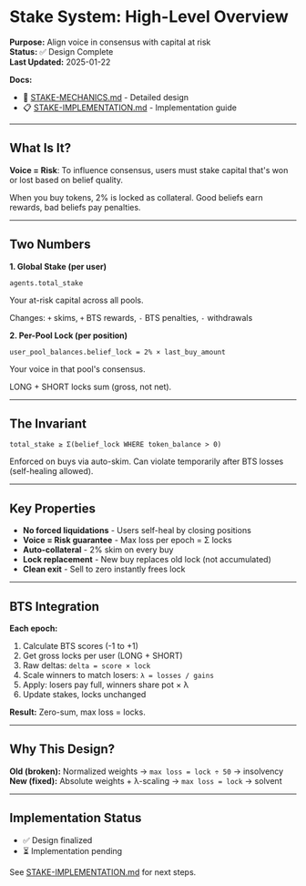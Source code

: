 # Stake System: High-Level Overview

**Purpose:** Align voice in consensus with capital at risk  
**Status:** ✅ Design Complete  
**Last Updated:** 2025-01-22

**Docs:**
- 📖 [STAKE-MECHANICS.md](./STAKE-MECHANICS.md) - Detailed design  
- 📋 [STAKE-IMPLEMENTATION.md](./STAKE-IMPLEMENTATION.md) - Implementation guide

---

## What Is It?

**Voice = Risk**: To influence consensus, users must stake capital that's won or lost based on belief quality.

When you buy tokens, 2% is locked as collateral. Good beliefs earn rewards, bad beliefs pay penalties.

---

## Two Numbers

**1. Global Stake (per user)**
```
agents.total_stake
```
Your at-risk capital across all pools.

Changes: `+` skims, `+` BTS rewards, `-` BTS penalties, `-` withdrawals

**2. Per-Pool Lock (per position)**
```
user_pool_balances.belief_lock = 2% × last_buy_amount
```
Your voice in that pool's consensus.

LONG + SHORT locks sum (gross, not net).

---

## The Invariant

```
total_stake ≥ Σ(belief_lock WHERE token_balance > 0)
```

Enforced on buys via auto-skim. Can violate temporarily after BTS losses (self-healing allowed).

---

## Key Properties

- **No forced liquidations** - Users self-heal by closing positions
- **Voice = Risk guarantee** - Max loss per epoch = Σ locks
- **Auto-collateral** - 2% skim on every buy
- **Lock replacement** - New buy replaces old lock (not accumulated)
- **Clean exit** - Sell to zero instantly frees lock

---

## BTS Integration

**Each epoch:**
1. Calculate BTS scores (-1 to +1)
2. Get gross locks per user (LONG + SHORT)
3. Raw deltas: `delta = score × lock`
4. Scale winners to match losers: `λ = losses / gains`
5. Apply: losers pay full, winners share pot × λ
6. Update stakes, locks unchanged

**Result:** Zero-sum, max loss = locks.

---

## Why This Design?

**Old (broken):** Normalized weights → `max loss = lock ÷ 50` → insolvency  
**New (fixed):** Absolute weights + λ-scaling → `max loss = lock` → solvent

---

## Implementation Status

- ✅ Design finalized
- ⏳ Implementation pending

See [STAKE-IMPLEMENTATION.md](./STAKE-IMPLEMENTATION.md) for next steps.
